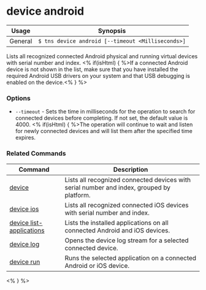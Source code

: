 device android
==========

Usage | Synopsis
------|-------
General | `$ tns device android [--timeout <Milliseconds>]`

Lists all recognized connected Android physical and running virtual devices with serial number and index. <% if(isHtml) { %>If a connected Android device is not shown in the list, make sure that you have installed the required Android USB drivers on your system and that USB debugging is enabled on the device.<% } %> 

### Options
* `--timeout` - Sets the time in milliseconds for the operation to search for connected devices before completing. If not set, the default value is 4000. <% if(isHtml) { %>The operation will continue to wait and listen for newly connected devices and will list them after the specified time expires. 

### Related Commands

Command | Description
----------|----------
[device](device.html) | Lists all recognized connected devices with serial number and index, grouped by platform.
[device ios](device-ios.html) | Lists all recognized connected iOS devices with serial number and index.
[device list-applications](device-list-applications.html) | Lists the installed applications on all connected Android and iOS devices.
[device log](device-log.html) | Opens the device log stream for a selected connected device.
[device run](device-run.html) | Runs the selected application on a connected Android or iOS device.
<% } %>